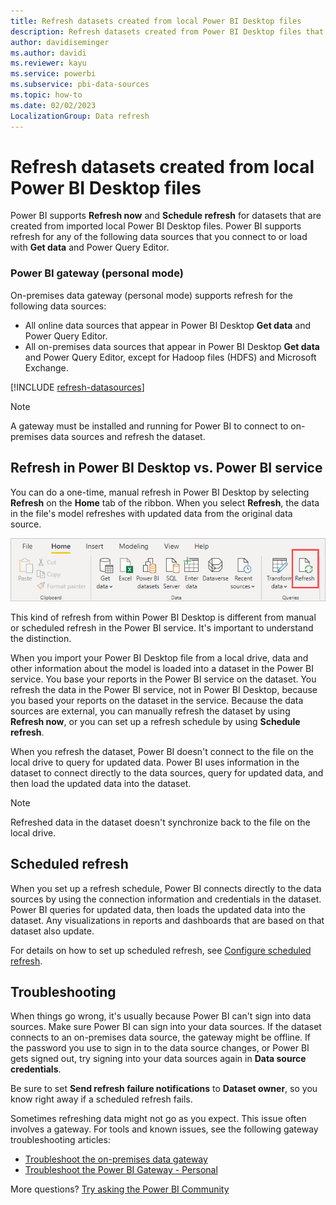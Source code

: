 ```yaml
---
title: Refresh datasets created from local Power BI Desktop files
description: Refresh datasets created from Power BI Desktop files that are imported from a local drive.
author: davidiseminger
ms.author: davidi
ms.reviewer: kayu
ms.service: powerbi
ms.subservice: pbi-data-sources
ms.topic: how-to
ms.date: 02/02/2023
LocalizationGroup: Data refresh
---
```

# Refresh datasets created from local Power BI Desktop files

Power BI supports **Refresh now** and **Schedule refresh** for datasets that are created from imported local Power BI Desktop files. Power BI supports refresh for any of the following data sources that you connect to or load with **Get data** and Power Query Editor.

### Power BI gateway (personal mode)

On-premises data gateway (personal mode) supports refresh for the following data sources:

- All online data sources that appear in Power BI Desktop **Get data** and Power Query Editor.
- All on-premises data sources that appear in Power BI Desktop **Get data** and Power Query Editor, except for Hadoop files (HDFS) and Microsoft Exchange.

<!-- Refresh Data sources-->
[!INCLUDE [refresh-datasources](../includes/refresh-datasources.md)]

> [!NOTE]
> A gateway must be installed and running for Power BI to connect to on-premises data sources and refresh the dataset.

## Refresh in Power BI Desktop vs. Power BI service

You can do a one-time, manual refresh in Power BI Desktop by selecting **Refresh** on the **Home** tab of the ribbon. When you select **Refresh**, the data in the file's model refreshes with updated data from the original data source.

![Screenshot that shows Refresh on the Power BI Desktop ribbon.](media/refresh-desktop-file-local-drive/pbix-refresh.png)

This kind of refresh from within Power BI Desktop is different from manual or scheduled refresh in the Power BI service. It's important to understand the distinction.

When you import your Power BI Desktop file from a local drive, data and other information about the model is loaded into a dataset in the Power BI service. You base your reports in the Power BI service on the dataset. You refresh the data in the Power BI service, not in Power BI Desktop, because you based your reports on the dataset in the service. Because the data sources are external, you can manually refresh the dataset by using **Refresh now**, or you can set up a refresh schedule by using **Schedule refresh**.

When you refresh the dataset, Power BI doesn't connect to the file on the local drive to query for updated data. Power BI uses information in the dataset to connect directly to the data sources, query for updated data, and then load the updated data into the dataset.

> [!NOTE]
> Refreshed data in the dataset doesn't synchronize back to the file on the local drive.

## Scheduled refresh

When you set up a refresh schedule, Power BI connects directly to the data sources by using the connection information and credentials in the dataset. Power BI queries for updated data, then loads the updated data into the dataset. Any visualizations in reports and dashboards that are based on that dataset also update.

For details on how to set up scheduled refresh, see [Configure scheduled refresh](refresh-scheduled-refresh.md).

## Troubleshooting

When things go wrong, it's usually because Power BI can't sign into data sources. Make sure Power BI can sign into your data sources. If the dataset connects to an on-premises data source, the gateway might be offline. If the password you use to sign in to the data source changes, or Power BI gets signed out, try signing into your data sources again in **Data source credentials**.

Be sure to set **Send refresh failure notifications** to **Dataset owner**, so you know right away if a scheduled refresh fails.

Sometimes refreshing data might not go as you expect. This issue often involves a gateway. For tools and known issues, see the following gateway troubleshooting articles:

- [Troubleshoot the on-premises data gateway](service-gateway-onprem-tshoot.md)
- [Troubleshoot the Power BI Gateway - Personal](service-admin-troubleshooting-power-bi-personal-gateway.md)

More questions? [Try asking the Power BI Community](https://community.powerbi.com/)
